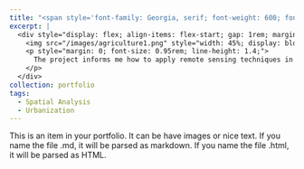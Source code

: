 ```yaml
---
title: "<span style='font-family: Georgia, serif; font-weight: 600; font-size: 1.75rem;'>Change of NDVI over a County in Henan Province</span>"
excerpt: |
  <div style="display: flex; align-items: flex-start; gap: 1rem; margin-top: 1.5rem;">
    <img src="/images/agriculture1.png" style="width: 45%; display: block; margin: 0;" />
    <p style="margin: 0; font-size: 0.95rem; line-height: 1.4;">
      The project informs me how to apply remote sensing techniques in application of agriculture in a simple way. It demonstrates how NDVI changes over time and how these can be visualized in GIS workflows.
    </p>
  </div>
collection: portfolio
tags:
  - Spatial Analysis
  - Urbanization
---
```


This is an item in your portfolio. It can be have images or nice text. If you name the file .md, it will be parsed as markdown. If you name the file .html, it will be parsed as HTML. 
